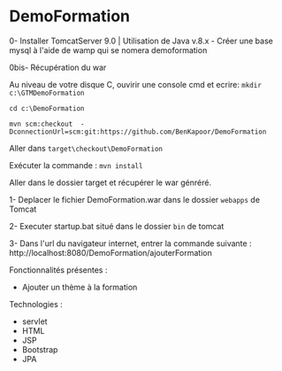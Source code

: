 # DemoFormation

0- Installer TomcatServer 9.0 | Utilisation de Java v.8.x - Créer une base mysql à l'aide de wamp qui se nomera demoformation

0bis- Récupération du war

Au niveau de votre disque C, ouvirir une console cmd et ecrire:
`mkdir c:\GTMDemoFormation`

`cd c:\DemoFormation`

`mvn scm:checkout  -DconnectionUrl=scm:git:https://github.com/BenKapoor/DemoFormation`

Aller dans `target\checkout\DemoFormation`

Exécuter la commande :
`mvn install`

Aller dans le dossier target et récupérer le war génréré.

1- Deplacer le fichier DemoFormation.war dans le dossier `webapps` de Tomcat

2- Executer startup.bat situé dans le dossier `bin` de tomcat 

3- Dans l'url du navigateur internet, entrer la commande suivante : http://localhost:8080/DemoFormation/ajouterFormation

Fonctionnalités présentes :
- Ajouter un thème à la formation

Technologies :
- servlet
- HTML
- JSP
- Bootstrap
- JPA
